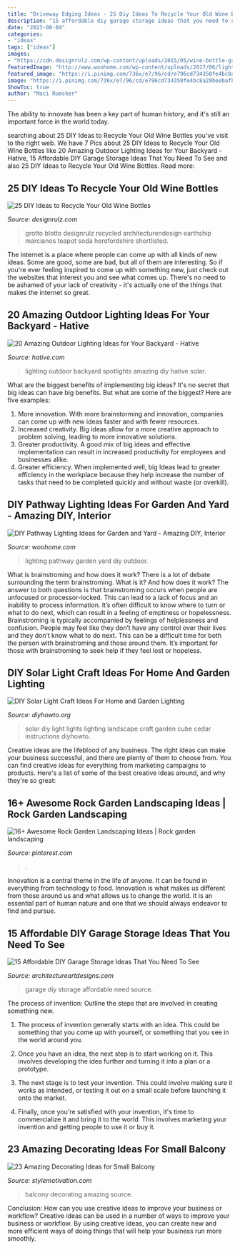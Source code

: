 ```yaml
---
title: "Driveway Edging Ideas - 25 Diy Ideas To Recycle Your Old Wine Bottles"
description: "15 affordable diy garage storage ideas that you need to see"
date: "2023-08-04"
categories:
- "ideas"
tags: ["ideas"]
images:
- "https://cdn.designrulz.com/wp-content/uploads/2015/05/wine-bottle-garden-designrulz-20.jpg"
featuredImage: "http://www.woohome.com/wp-content/uploads/2017/06/lighting-ideas-for-pathway-14.jpg"
featured_image: "https://i.pinimg.com/736x/e7/96/cd/e796cd734350fe4bc8a29beebaf89ef5.jpg"
image: "https://i.pinimg.com/736x/e7/96/cd/e796cd734350fe4bc8a29beebaf89ef5.jpg"
ShowToc: true
author: "Maci Ruecker"
---
```



The ability to innovate has been a key part of human history, and it's still an important force in the world today.

	

		
searching about 25 DIY Ideas to Recycle Your Old Wine Bottles you've visit to the right web. We have 7 Pics about 25 DIY Ideas to Recycle Your Old Wine Bottles like 20 Amazing Outdoor Lighting Ideas for Your Backyard - Hative, 15 Affordable DIY Garage Storage Ideas That You Need To See and also 25 DIY Ideas to Recycle Your Old Wine Bottles. Read more:
		
    
## 25 DIY Ideas To Recycle Your Old Wine Bottles

<img loading=lazy src="https://cdn.designrulz.com/wp-content/uploads/2015/05/wine-bottle-garden-designrulz-20.jpg" onerror="this.onerror=null;this.src='https://tse2.mm.bing.net/th?id=OIP.JWkYK2D1bzAzuQyz_AhuQgHaLC&amp;pid=15.1';" alt="25 DIY Ideas to Recycle Your Old Wine Bottles">

_Source: designrulz.com_

>grotto blotto designrulz recycled architecturendesign earthship marcianos teapot soda herefordshire shortlisted. 

	

The internet is a place where people can come up with all kinds of new ideas. Some are good, some are bad, but all of them are interesting. So if you're ever feeling inspired to come up with something new, just check out the websites that interest you and see what comes up. There's no need to be ashamed of your lack of creativity - it's actually one of the things that makes the internet so great.

    
## 20 Amazing Outdoor Lighting Ideas For Your Backyard - Hative

<img loading=lazy src="https://hative.com/wp-content/uploads/2017/06/outdoor-lighting/15-outdoor-lighting-diy-ideas-tutorials.jpg" onerror="this.onerror=null;this.src='https://tse1.mm.bing.net/th?id=OIP.ZrGT-a-LHrxS8LB6H3hSEQHaPq&amp;pid=15.1';" alt="20 Amazing Outdoor Lighting Ideas for Your Backyard - Hative">

_Source: hative.com_

>lighting outdoor backyard spotlights amazing diy hative solar. 

	

What are the biggest benefits of implementing big ideas?
It's no secret that big ideas can have big benefits. But what are some of the biggest? Here are five examples: 
1. More innovation. With more brainstorming and innovation, companies can come up with new ideas faster and with fewer resources. 
2. Increased creativity. Big ideas allow for a more creative approach to problem solving, leading to more innovative solutions. 
3. Greater productivity. A good mix of big ideas and effective implementation can result in increased productivity for employees and businesses alike. 
4. Greater efficiency. When implemented well, big Ideas lead to greater efficiency in the workplace because they help increase the number of tasks that need to be completed quickly and without waste (or overkill).

    
## DIY Pathway Lighting Ideas For Garden And Yard - Amazing DIY, Interior

<img loading=lazy src="http://www.woohome.com/wp-content/uploads/2017/06/lighting-ideas-for-pathway-14.jpg" onerror="this.onerror=null;this.src='https://tse2.mm.bing.net/th?id=OIP.r7a3ifWfcvWCXl_lqE-VMwHaL1&amp;pid=15.1';" alt="DIY Pathway Lighting Ideas for Garden and Yard - Amazing DIY, Interior">

_Source: woohome.com_

>lighting pathway garden yard diy outdoor. 

	

What is brainstroming and how does it work?
There is a lot of debate surrounding the term brainstroming. What is it? And how does it work? The answer to both questions is that brainstroming occurs when people are unfocused or processor-locked. This can lead to a lack of focus and an inability to process information. It’s often difficult to know where to turn or what to do next, which can result in a feeling of emptiness or hopelessness.
Brainstroming is typically accompanied by feelings of helplessness and confusion. People may feel like they don’t have any control over their lives and they don’t know what to do next. This can be a difficult time for both the person with brainstroming and those around them. It’s important for those with brainstroming to seek help if they feel lost or hopeless.

    
## DIY Solar Light Craft Ideas For Home And Garden Lighting

<img loading=lazy src="http://www.diyhowto.org/wp-content/uploads/2016/10/DIYHowto-DIY-Solar-Light-Lighting-Ideas-Picture-Instructions-09.jpg" onerror="this.onerror=null;this.src='https://tse1.mm.bing.net/th?id=OIP.zezNyAPloI1GGZUe2MHPsgHaLH&amp;pid=15.1';" alt="DIY Solar Light Craft Ideas For Home and Garden Lighting">

_Source: diyhowto.org_

>solar diy light lights lighting landscape craft garden cube cedar instructions diyhowto. 

	

Creative ideas are the lifeblood of any business. The right ideas can make your business successful, and there are plenty of them to choose from. You can find creative ideas for everything from marketing campaigns to products. Here's a list of some of the best creative ideas around, and why they're so great: 

    
## 16+ Awesome Rock Garden Landscaping Ideas | Rock Garden Landscaping

<img loading=lazy src="https://i.pinimg.com/736x/e7/96/cd/e796cd734350fe4bc8a29beebaf89ef5.jpg" onerror="this.onerror=null;this.src='https://tse3.mm.bing.net/th?id=OIP.SOeYj-sdMyFBvE53KZrB4QHaJ4&amp;pid=15.1';" alt="16+ Awesome Rock Garden Landscaping Ideas | Rock garden landscaping">

_Source: pinterest.com_

>. 

	

Innovation is a central theme in the life of anyone. It can be found in everything from technology to food. Innovation is what makes us different from those around us and what allows us to change the world. It is an essential part of human nature and one that we should always endeavor to find and pursue.

    
## 15 Affordable DIY Garage Storage Ideas That You Need To See

<img loading=lazy src="https://www.architectureartdesigns.com/wp-content/uploads/2017/08/10-36-630x473.jpg" onerror="this.onerror=null;this.src='https://tse3.mm.bing.net/th?id=OIP.Cn51eCb1efNbqx71cmxfzwHaFj&amp;pid=15.1';" alt="15 Affordable DIY Garage Storage Ideas That You Need To See">

_Source: architectureartdesigns.com_

>garage diy storage affordable need source. 

	

The process of invention: Outline the steps that are involved in creating something new.
1. The process of invention generally starts with an idea. This could be something that you come up with yourself, or something that you see in the world around you.
2. Once you have an idea, the next step is to start working on it. This involves developing the idea further and turning it into a plan or a prototype.

3. The next stage is to test your invention. This could involve making sure it works as intended, or testing it out on a small scale before launching it onto the market.

4. Finally, once you're satisfied with your invention, it's time to commercialize it and bring it to the world. This involves marketing your invention and getting people to use it or buy it.

    
## 23 Amazing Decorating Ideas For Small Balcony

<img loading=lazy src="https://www.stylemotivation.com/wp-content/uploads/2013/07/Amazing-Decorating-Ideas-for-Small-Balcony-15.jpg" onerror="this.onerror=null;this.src='https://tse4.mm.bing.net/th?id=OIP.Ivy42NidfIAznHfSTiyKJwHaK6&amp;pid=15.1';" alt="23 Amazing Decorating Ideas for Small Balcony">

_Source: stylemotivation.com_

>balcony decorating amazing source. 

	

Conclusion: How can you use creative ideas to improve your business or workflow?
Creative ideas can be used in a number of ways to improve your business or workflow. By using creative ideas, you can create new and more efficient ways of doing things that will help your business run more smoothly.

